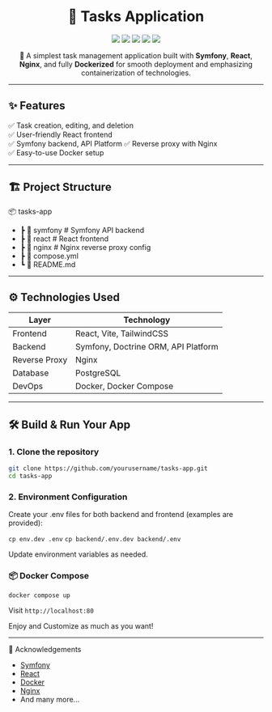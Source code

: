 <h1 align="center">📝 Tasks Application</h1>

<p align="center">
  <img src="https://img.shields.io/badge/status-active-success.svg" />
  <img src="https://img.shields.io/badge/docker-ready-blue.svg" />
  <img src="https://img.shields.io/badge/backend-symfony-6e64f8.svg" />
  <img src="https://img.shields.io/badge/frontend-react-61dafb.svg" />
  <img src="https://img.shields.io/badge/proxy-nginx-brightgreen.svg" />
</p>

<p align="center">
  🚀 A simplest task management application built with <strong>Symfony</strong>, <strong>React</strong>, <strong>Nginx</strong>, and fully <strong>Dockerized</strong> for smooth deployment and emphasizing containerization of technologies.
</p>

---

## ✨ Features

✅ Task creation, editing, and deletion  
✅ User-friendly React frontend  
✅ Symfony backend, API Platform
✅ Reverse proxy with Nginx  
✅ Easy-to-use Docker setup  

---

## 🏗️ Project Structure

📦 tasks-app
 - ┣ 📂 symfony         # Symfony API backend
 - ┣ 📂 react           # React frontend
 - ┣ 📂 nginx           # Nginx reverse proxy config
 - ┣ 📄 compose.yml
 - ┗ 📄 README.md

---

## ⚙️ Technologies Used

| Layer       | Technology |
|-------------|------------|
| Frontend    | React, Vite, TailwindCSS |
| Backend     | Symfony, Doctrine ORM, API Platform |
| Reverse Proxy | Nginx |
| Database    | PostgreSQL |
| DevOps      | Docker, Docker Compose |

---

## 🛠️ Build & Run Your App

### 1. Clone the repository
```bash
git clone https://github.com/yourusername/tasks-app.git
cd tasks-app
```

### 2. Environment Configuration
Create your .env files for both backend and frontend (examples are provided):

`cp env.dev .env`
`cp backend/.env.dev backend/.env`

Update environment variables as needed.

### 📦 Docker Compose

`docker compose up`


Visit `http://localhost:80`


Enjoy and Customize as much as you want!

---

🙌 Acknowledgements
- [Symfony](https://symfony.com/)
- [React](https://react.dev/)
- [Docker](https://www.docker.com/)
- [Nginx](https://nginx.org/)
- And many more...

